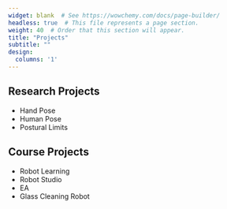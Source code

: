 ```yaml
---
widget: blank  # See https://wowchemy.com/docs/page-builder/
headless: true  # This file represents a page section.
weight: 40  # Order that this section will appear.
title: "Projects"
subtitle: ""
design:
  columns: '1'
---
```


## Research Projects

- Hand Pose
- Human Pose
- Postural Limits





## Course Projects

- Robot Learning
- Robot Studio
- EA
- Glass Cleaning Robot

